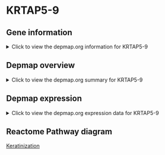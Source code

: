 <h1>KRTAP5-9</h1>

<h2>Gene information</h2>
<details>
  <summary>Click to view the depmap.org information for KRTAP5-9</summary>
  <iframe src="https://depmap.org/portal/gene/KRTAP5-9?tab=about" style="border:none;width:100%;height:800px"></iframe>
</details>

<h2>Depmap overview</h2>
<details>
  <summary>Click to view the depmap.org summary for KRTAP5-9</summary>
  <iframe src="https://depmap.org/portal/gene/KRTAP5-9?tab=overview" style="border:none;width:100%;height:800px"></iframe>
</details>

<h2>Depmap expression</h2>
<details>
  <summary>Click to view the depmap.org expression data for KRTAP5-9</summary>
  <iframe src="https://depmap.org/portal/gene/KRTAP5-9?tab=characterization" style="border:none;width:100%;height:800px"></iframe>
</details>



<h2>Reactome Pathway diagram</h2>
<a href="https://reactome.org/PathwayBrowser/#/R-HSA-6805567" target="_BLANK">Keratinization</a>



